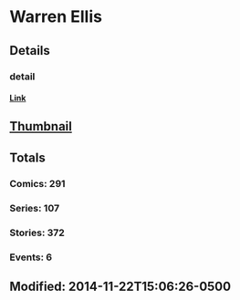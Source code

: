 # Warren  Ellis 
## Details
### detail
#### [Link](http://marvel.com/comics/creators/676/warren_ellis?utm_campaign=apiRef&utm_source=225578a89fc76f3d20fbffda5d17a88d)
## [Thumbnail](http://i.annihil.us/u/prod/marvel/i/mg/b/a0/4bc6b05e014de.jpg)
## Totals
### Comics: 291
### Series: 107
### Stories: 372
### Events: 6
## Modified: 2014-11-22T15:06:26-0500